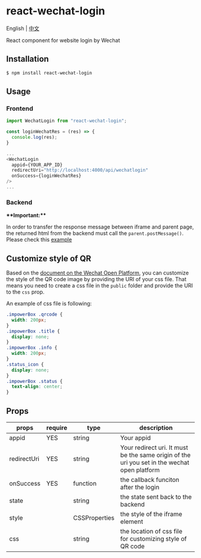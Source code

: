 # react-wechat-login

English | [中文](https://github.com/philwu/react-wechat-login/blob/main/README_zh.md)

React component for website login by Wechat

## Installation

```bash
$ npm install react-wechat-login
```

## Usage

### Frontend

```js
import WechatLogin from "react-wechat-login";

const loginWechatRes = (res) => {
  console.log(res);
}

...
<WechatLogin
  appid={YOUR_APP_ID}
  redirectUri="http://localhost:4000/api/wechatlogin"
  onSuccess={loginWechatRes}
/>
...

```

### Backend

**\*\*Important:\*\***

In order to transfer the response message between iframe and parent page, the returned html from the backend must call the `parent.postMessage()`. Please check this [example](https://github.com/philwu/react-wechat-login/tree/main/example)

## Customize style of QR

Based on the [document on the Wechat Open Platform](https://developers.weixin.qq.com/doc/oplatform/Website_App/WeChat_Login/Wechat_Login.html), you can customize the style of the QR code image by providing the URI of your css file. That means you need to create a css file in the `public` folder and provide the URI to the `css` prop.

An example of css file is following:

```css
.impowerBox .qrcode {
  width: 200px;
}
.impowerBox .title {
  display: none;
}
.impowerBox .info {
  width: 200px;
}
.status_icon {
  display: none;
}
.impowerBox .status {
  text-align: center;
}
```

## Props

| props       | require | type          | description                                                                                  |
| ----------- | ------- | ------------- | -------------------------------------------------------------------------------------------- |
| appid       | YES     | string        | Your appid                                                                                   |
| redirectUri | YES     | string        | Your redirect uri. It must be the same origin of the uri you set in the wechat open platform |
| onSuccess   | YES     | function      | the callback funciton after the login                                                        |
| state       |         | string        | the state sent back to the backend                                                           |
| style       |         | CSSProperties | the style of the iframe element                                                              |
| css         |         | string        | the location of css file for customizing style of QR code                                    |
